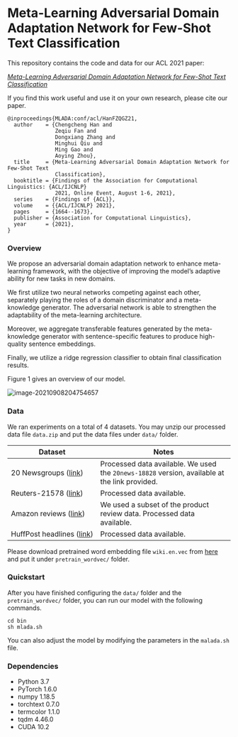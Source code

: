 # Meta-Learning Adversarial Domain Adaptation Network for Few-Shot Text Classification

This repository contains the code and data for our ACL 2021 paper:

[*Meta-Learning Adversarial Domain Adaptation Network for Few-Shot Text Classification*](https://aclanthology.org/2021.findings-acl.145.pdf)

If you find this work useful and use it on your own research, please cite our paper.

`````
@inproceedings{MLADA:conf/acl/HanFZQGZ21,
  author    = {Chengcheng Han and
               Zeqiu Fan and
               Dongxiang Zhang and
               Minghui Qiu and
               Ming Gao and
               Aoying Zhou},
  title     = {Meta-Learning Adversarial Domain Adaptation Network for Few-Shot Text
               Classification},
  booktitle = {Findings of the Association for Computational Linguistics: {ACL/IJCNLP}
               2021, Online Event, August 1-6, 2021},
  series    = {Findings of {ACL}},
  volume    = {{ACL/IJCNLP} 2021},
  pages     = {1664--1673},
  publisher = {Association for Computational Linguistics},
  year      = {2021},
}
`````

### Overview

We propose an adversarial domain adaptation network to enhance meta-learning framework, with the objective of improving the model’s adaptive ability for new tasks in new domains. 

We first utilize two neural networks competing against each other, separately playing the roles of a domain discriminator and a meta-knowledge generator. The adversarial network is able to strengthen the adaptability of the meta-learning architecture. 

Moreover, we aggregate transferable features generated by the meta-knowledge generator with sentence-specific features to produce high-quality sentence embeddings. 

Finally, we utilize a ridge regression classifier to obtain final classification results.  

Figure 1 gives an overview of our model.

![image-20210908204754657](C:\Users\30485\AppData\Roaming\Typora\typora-user-images\image-20210908204754657.png)

### Data

We ran experiments on a total of 4 datasets. You may unzip our processed data file `data.zip` and put the data files under `data/` folder.

| Dataset | Notes |
|---|---|
| 20 Newsgroups ([link](http://qwone.com/~jason/20Newsgroups/ "20 Newsgroups")) | Processed data available. We used the `20news-18828` version, available at the link provided.
| Reuters-21578 ([link](https://kdd.ics.uci.edu/databases/reuters21578/reuters21578.html "Reuters")) | Processed data available. |
| Amazon reviews ([link](http://jmcauley.ucsd.edu/data/amazon/ "Amazon")) | We used a subset of the product review data. Processed data available. |
| HuffPost&nbsp;headlines&nbsp;([link](https://www.kaggle.com/rmisra/news-category-dataset "HuffPost")) | Processed data available. |

Please download pretrained word embedding file `wiki.en.vec` from [here](https://dl.fbaipublicfiles.com/fasttext/vectors-wiki/wiki.en.vec) and put it under `pretrain_wordvec/` folder.

### Quickstart
After you have finished configuring the `data/` folder and the `pretrain_wordvec/` folder, you can run our model with the following commands. 
```
cd bin
sh mlada.sh
```
You can also adjust the model by modifying the parameters in the `malada.sh` file.

### Dependencies
- Python 3.7
- PyTorch 1.6.0
- numpy 1.18.5
- torchtext 0.7.0
- termcolor 1.1.0
- tqdm 4.46.0
- CUDA 10.2
